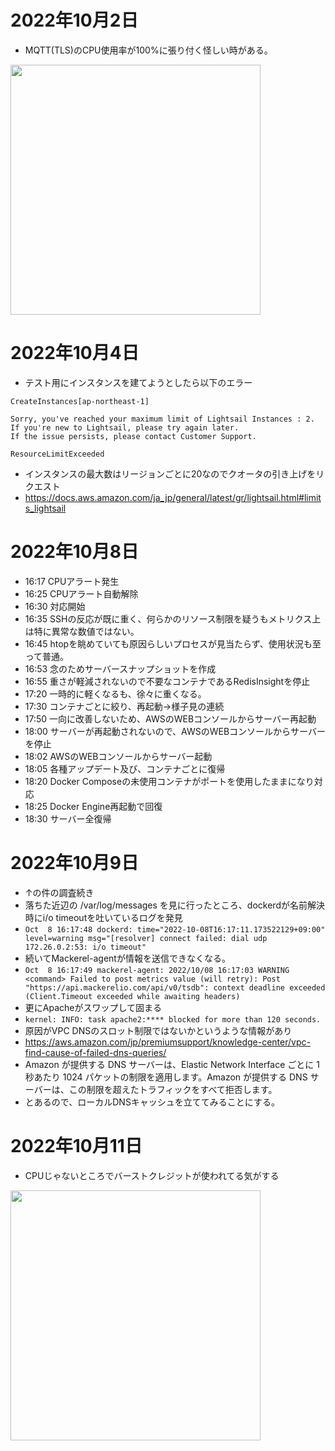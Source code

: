 # 2022年10月2日

- MQTT(TLS)のCPU使用率が100%に張り付く怪しい時がある。

<img src="https://t1.jpnkn.com/wp-content/uploads/2022/10/02214403/2022-10-02-21_41_51-Portainer-_-local.png" width="400">

# 2022年10月4日

- テスト用にインスタンスを建てようとしたら以下のエラー

```
CreateInstances[ap-northeast-1]

Sorry, you've reached your maximum limit of Lightsail Instances : 2. If you're new to Lightsail, please try again later.
If the issue persists, please contact Customer Support.

ResourceLimitExceeded
```

- インスタンスの最大数はリージョンごとに20なのでクオータの引き上げをリクエスト
- https://docs.aws.amazon.com/ja_jp/general/latest/gr/lightsail.html#limits_lightsail

# 2022年10月8日

- 16:17 CPUアラート発生
- 16:25 CPUアラート自動解除
- 16:30 対応開始
- 16:35 SSHの反応が既に重く、何らかのリソース制限を疑うもメトリクス上は特に異常な数値ではない。
- 16:45 htopを眺めていても原因らしいプロセスが見当たらず、使用状況も至って普通。
- 16:53 念のためサーバースナップショットを作成
- 16:55 重さが軽減されないので不要なコンテナであるRedisInsightを停止
- 17:20 一時的に軽くなるも、徐々に重くなる。
- 17:30 コンテナごとに絞り、再起動→様子見の連続
- 17:50 一向に改善しないため、AWSのWEBコンソールからサーバー再起動
- 18:00 サーバーが再起動されないので、AWSのWEBコンソールからサーバーを停止
- 18:02 AWSのWEBコンソールからサーバー起動
- 18:05 各種アップデート及び、コンテナごとに復帰
- 18:20 Docker Composeの未使用コンテナがポートを使用したままになり対応
- 18:25 Docker Engine再起動で回復
- 18:30 サーバー全復帰

# 2022年10月9日

- ↑の件の調査続き
- 落ちた近辺の /var/log/messages を見に行ったところ、dockerdが名前解決時にi/o timeoutを吐いているログを発見
- ```Oct  8 16:17:48 dockerd: time="2022-10-08T16:17:11.173522129+09:00" level=warning msg="[resolver] connect failed: dial udp 172.26.0.2:53: i/o timeout"```
- 続いてMackerel-agentが情報を送信できなくなる。
- ```Oct  8 16:17:49 mackerel-agent: 2022/10/08 16:17:03 WARNING <command> Failed to post metrics value (will retry): Post "https://api.mackerelio.com/api/v0/tsdb": context deadline exceeded (Client.Timeout exceeded while awaiting headers)```
- 更にApacheがスワップして固まる
- ```kernel: INFO: task apache2:**** blocked for more than 120 seconds.```
- 原因がVPC DNSのスロット制限ではないかというような情報があり
- https://aws.amazon.com/jp/premiumsupport/knowledge-center/vpc-find-cause-of-failed-dns-queries/
- Amazon が提供する DNS サーバーは、Elastic Network Interface ごとに 1 秒あたり 1024 パケットの制限を適用します。Amazon が提供する DNS サーバーは、この制限を超えたトラフィックをすべて拒否します。
- とあるので、ローカルDNSキャッシュを立ててみることにする。

# 2022年10月11日

- CPUじゃないところでバーストクレジットが使われてる気がする
<img src="https://t1.jpnkn.com/wp-content/uploads/2022/10/11221531/2022-10-11-22_14_36-API-SERVER-1-_-Lightsail.png" width="400">
